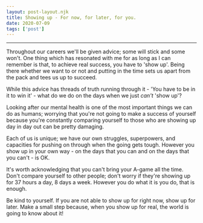 ```yaml
---
layout: post-layout.njk 
title: Showing up - For now, for later, for you.
date: 2020-07-09
tags: ['post']
---
```


*****

<!-- Excerpt Start -->
Throughout our careers we'll be given advice; some will stick and some won't. One thing which has resonated with me for as long as I can remember is that, to achieve real success, you have to 'show up'. Being there whether we want to or not and putting in the time sets us apart from the pack and tees us up to succeed.<!-- Excerpt End -->

While this advice has threads of truth running through it - 'You have to be in it to win it' - what do we do on the days when we just *can't* 'show up'?

Looking after our mental health is one of the most important things we can do as humans; worrying that you're not going to make a success of yourself because you're constantly comparing yourself to those who are showing up day in day out can be pretty damaging.

Each of us is unique; we have our own struggles, superpowers, and capacities for pushing on through when the going gets tough. However you show up in your own way - on the days that you can and on the days that you can't - is OK.

It's worth acknowledging that you can't bring your A-game all the time. Don't compare yourself to other people; don't worry if they're showing up for 37 hours a day, 8 days a week. However you do what it is you do, that is enough.

Be kind to yourself. If you are not able to show up for right now, show up for later. Make a small step because, when you show up for real, the world is going to know about it!